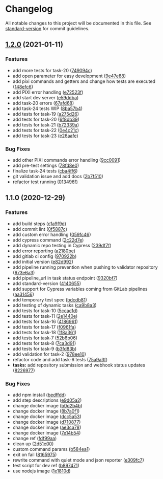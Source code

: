 # Changelog

All notable changes to this project will be documented in this file. See [standard-version](https://github.com/conventional-changelog/standard-version) for commit guidelines.

## [1.2.0](https://gitlab.com/booost/validator/compare/v1.1.0...v1.2.0) (2021-01-11)


### Features

* add more tests for task-20 ([749094c](https://gitlab.com/booost/validator/commit/749094cfb6600a8f3cd03b60309a0630fc89cec4))
* add open parameter for easy development ([9e47e88](https://gitlab.com/booost/validator/commit/9e47e8867dc31cf03cf1de44e4fc4408322455e2))
* add pixi commands and getters and change how tests are executed ([148efc6](https://gitlab.com/booost/validator/commit/148efc6ea051285d59fa861d8f7b609c58028778))
* add PIXI error handling ([e72523f](https://gitlab.com/booost/validator/commit/e72523f67299a2b7ac9e14a08fd25a92ccff0177))
* add start dev server ([e59ddba](https://gitlab.com/booost/validator/commit/e59ddbafe12a6de7c6ca15261547d4cc8f916b03))
* add task-20 errors ([67afd68](https://gitlab.com/booost/validator/commit/67afd68743d752dc198bae93066a9af80cbcd074))
* add task-24 tests WIP ([8ba57b4](https://gitlab.com/booost/validator/commit/8ba57b48d6971b28391b6c6a04afe7d1d2dac2e8))
* add tests for task-19 ([a275d26](https://gitlab.com/booost/validator/commit/a275d26d45a9e302da77c98b011e2a8ec4ba09c1))
* add tests for task-20 ([6f8db39](https://gitlab.com/booost/validator/commit/6f8db39c10eb63eb90d36151fb10ac51a4b34a79))
* add tests for task-21 ([b72339a](https://gitlab.com/booost/validator/commit/b72339a5353ab558fc35fd3c87b9a0858bcc1615))
* add tests for task-22 ([0e4c21c](https://gitlab.com/booost/validator/commit/0e4c21c846b136208a834a2ccbca301811945b75))
* add tests for task-23 ([e26aafe](https://gitlab.com/booost/validator/commit/e26aafeb03eedb389b71a9f147b5ca6d6d197d16))


### Bug Fixes

* add other PIXI commands error handling ([9cc0091](https://gitlab.com/booost/validator/commit/9cc00917da19168d22b572b8ae504f5ab4f0539a))
* add pre-test settings ([78fd8e0](https://gitlab.com/booost/validator/commit/78fd8e06a3082ba0816bb325673f2466b4481dd6))
* finalize task-24 tests ([cba4ff6](https://gitlab.com/booost/validator/commit/cba4ff6156321736a5d8d6b85854f061913a604c))
* git validation issue and add docs ([2b7f510](https://gitlab.com/booost/validator/commit/2b7f51036e00e3f2a18ea5a78805acf15acc5d8e))
* refactor test running ([013496f](https://gitlab.com/booost/validator/commit/013496f8f2f4cd4eb53deea225945850c6d769e6))

## 1.1.0 (2020-12-29)


### Features

* add build steps ([c1a9f9d](https://gitlab.com/booost/validator/commit/c1a9f9d8fa6cf35b6afd6be43152b35c52010d28))
* add commit lint ([0f5887c](https://gitlab.com/booost/validator/commit/0f5887c01e07b8030196dc7310995129f374f66a))
* add custom error handling ([059fc46](https://gitlab.com/booost/validator/commit/059fc469ec7ec78f6063620b7222bb820527820d))
* add cypress command ([2c22d7e](https://gitlab.com/booost/validator/commit/2c22d7e2867539007d188e9fd1002e06e0b02c24))
* add dynamic repo testing in Cypress ([239df7f](https://gitlab.com/booost/validator/commit/239df7fb68260b8dbd292cc1bc5ccf57bbd418a1))
* add error reporting ([a2180be](https://gitlab.com/booost/validator/commit/a2180befed660cd43d938f635c94f242be19dc8c))
* add gitlab ci config ([970922b](https://gitlab.com/booost/validator/commit/970922be96bf4ffffe1a5ef5f6f2a14a82e034f2))
* add initial version ([e82d992](https://gitlab.com/booost/validator/commit/e82d9922bf21f4283494e9225d81449a542b23ff))
* add pipeline running prevention when pushing to validator repository ([673e6a3](https://gitlab.com/booost/validator/commit/673e6a31317fc024985c0c2cb45d0e83e341ccb3))
* add pipeline_url in task status endpoint ([9320bf7](https://gitlab.com/booost/validator/commit/9320bf799ac1ac9c683fb840687f292bc68601f4))
* add standard-version ([4140655](https://gitlab.com/booost/validator/commit/4140655c2f2dd13f51ae21445fdf851407b1370c))
* add support for Cypress variables coming from GitLab pipelines ([aa31456](https://gitlab.com/booost/validator/commit/aa31456b359f6dfb120a0dc309d7285c83f51bd0))
* add temporary test spec ([bdcdb81](https://gitlab.com/booost/validator/commit/bdcdb81b9840a840e21879ed75ff9c9213cf91cd))
* add testing of dynamic tasks ([ca9b8a3](https://gitlab.com/booost/validator/commit/ca9b8a3f4536636eb691b8ef8839b391528489cc))
* add tests for task-10 ([5ccac1d](https://gitlab.com/booost/validator/commit/5ccac1da466e0bfe9d5a84ba202ce3d9ab6e1432))
* add tests for task-11 ([2e1440e](https://gitlab.com/booost/validator/commit/2e1440e2a22c61f1ed31cf3ff2f4ab72c90cd18c))
* add tests for task-16 ([4186961](https://gitlab.com/booost/validator/commit/41869616801e347d29105b7e8107452cbd541595))
* add tests for task-17 ([f0961fa](https://gitlab.com/booost/validator/commit/f0961fa0955e07f8a02ba9d33c19c22a6929c1a3))
* add tests for task-18 ([1f8a361](https://gitlab.com/booost/validator/commit/1f8a36103f8ea9461ae3b1f77cb93e673b602cfd))
* add tests for task-7 ([52b6b06](https://gitlab.com/booost/validator/commit/52b6b068bf2cde8616aa96dd0ac2ff8dc5126144))
* add tests for task-8 ([7ca3d91](https://gitlab.com/booost/validator/commit/7ca3d91cb044a4fc3e8ba1263b6fffb24f43285c))
* add tests for task-9 ([b3fd83b](https://gitlab.com/booost/validator/commit/b3fd83b0ae8b02025bfea192d4bb15dd31be06a5))
* add validation for task-2 ([978ee10](https://gitlab.com/booost/validator/commit/978ee107f2d9b8a5ca1f187d326a0aed830d55b2))
* refactor code and add task-6 tests ([75a9a3f](https://gitlab.com/booost/validator/commit/75a9a3f9269ea868ea004a599c135ec4f99f035d))
* **tasks:** add repository submission and webhook status updates ([8226977](https://gitlab.com/booost/validator/commit/8226977f32455e33b1a673bf9b63707cd91221fc))


### Bug Fixes

* add npm install ([bedffdd](https://gitlab.com/booost/validator/commit/bedffddbc9ed3ab3efaf4d61098280a2f6617975))
* add step descriptions ([e9d05a2](https://gitlab.com/booost/validator/commit/e9d05a2d57ef9b60d90a121bda06afcbf7481f0e))
* change docker image ([b0d2b4b](https://gitlab.com/booost/validator/commit/b0d2b4b56f145e28486110341b7dd94c60f0f100))
* change docker image ([8b7a0f1](https://gitlab.com/booost/validator/commit/8b7a0f101f9e9e2eea50506a6d778f1a6354cb40))
* change docker image ([dcc5a53](https://gitlab.com/booost/validator/commit/dcc5a539e1d87f12053acbf0b8c8c5eea87a8469))
* change docker image ([d710877](https://gitlab.com/booost/validator/commit/d7108774a5f4b7c82dbe639a7fedc6feecff39a2))
* change docker image ([ae3ca78](https://gitlab.com/booost/validator/commit/ae3ca7823b1568ef24bc5cd3b1c7f3a6e680d54c))
* change docker image ([7e14b54](https://gitlab.com/booost/validator/commit/7e14b5409ae8809eeb9680d4668e198b15f849cf))
* change ref ([fdf99aa](https://gitlab.com/booost/validator/commit/fdf99aa2c9be67ece25d69c9dc8a551a27c67fb0))
* clean up ([2d51e00](https://gitlab.com/booost/validator/commit/2d51e00cda74f11529c264907bf501405e8afa55))
* custom command params ([b584ea1](https://gitlab.com/booost/validator/commit/b584ea182e935c1460aa8df818e41d060e3ebfde))
* exit on fail ([8165975](https://gitlab.com/booost/validator/commit/816597559f65e973e091cef76bc176b735a3bd58))
* rewrite command with quiet mode and json reporter ([e309fc7](https://gitlab.com/booost/validator/commit/e309fc7c84bfdaa09fbcb45b353b64f9446e45bd))
* test script for dev ref ([b897471](https://gitlab.com/booost/validator/commit/b897471ef5401da884cdce014a271bbf1e379fe1))
* use nodejs image ([1e1810d](https://gitlab.com/booost/validator/commit/1e1810da0091c4912c19a78eb5b8fb7102a1bd1b))

